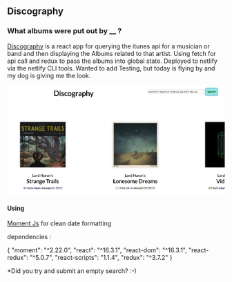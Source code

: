 ## Discography

### What albums were put out by **\_\_** ?

[Discography](https://discography.netlify.com/) is a react app for querying the itunes api for a musician or band and then displaying the Albums related to that artist. Using fetch for api call and redux to pass the albums into global state. Deployed to netlify via the netlify CLI tools. Wanted to add Testing, but today is flying by and my dog is giving me the look.

![Disco Screen Shot](https://github.com/NickFoden/discography/blob/master/public/discoScreenShot.png?raw=true)

#### Using

[Moment Js](https://momentjs.com/) for clean date formatting

dependencies :

{
"moment": "^2.22.0",
"react": "^16.3.1",
"react-dom": "^16.3.1",
"react-redux": "^5.0.7",
"react-scripts": "1.1.4",
"redux": "^3.7.2"
}

\*Did you try and submit an empty search? :-)
